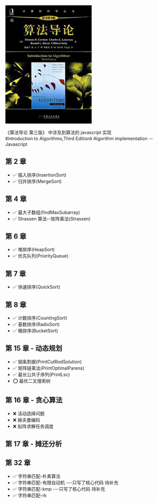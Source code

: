 <img src='./cover.jpg' />

《算法导论 第三版》 中涉及到算法的 javascript 实现<br>
《Introduction to Algorithms,Third Edition》 Algorithm implementation -- Javascript<br>

## 第 2 章

- ✅ 插入排序(InsertionSort)
- ✅ 归并排序(MergeSort)

## 第 4 章

- ✅ 最大子数组(findMaxSubarray)
- ✅ Strassen 算法--矩阵乘法(Strassen)

## 第 6 章

- ✅ 堆排序(HeapSort)
- ✅ 优先队列(PriorityQueue)

## 第 7 章

- ✅ 快速排序(QuickSort)

## 第 8 章

- ✅ 计数排序(CountingSort)
- ✅ 基数排序(RadixSort)
- ✅ 桶排序(BucketSort)

## 第 15 章 - 动态规划

- ✅ 钢条割据(PrintCutRodSolution)
- ✅ 矩阵链乘法(PrintOptimalParens)
- ✅ 最长公共子序列(PrintLsc)
- ⭕️ 最优二叉搜索树

## 第 16 章 - 贪心算法

- ❌ 活动选择问题
- ❌ 赫夫曼编码
- ❌ 拟阵求解任务调度

## 第 17 章 - 摊还分析

## 第 32 章

- ✅ 字符串匹配-朴素算法
- ✅ 字符串匹配-有限自动机 ---只写了核心代码 待补充
- ✅ 字符串匹配-kmp ---只写了核心代码 待补充
- ✅ 字符串匹配-rk
